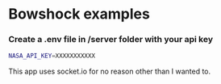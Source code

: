 # Bowshock examples

### Create a .env file in /server folder with your api key
```bash
NASA_API_KEY=XXXXXXXXXXX
```

This app uses socket.io for no reason other than I wanted to.
